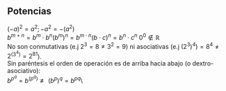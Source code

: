 Potencias
---------

$(-a)^2 = a^2; -a^2 = -(a^2)$\
$b^{m + n} = b^m \cdot b^n
\left(b^m\right)^n = b^{m \cdot n} 
(b \cdot c)^n = b^n \cdot c^n$ $0^0 \notin \mathbb{R}$\
No son conmutativas (e.j $2^3 = 8 \neq 3^2 = 9$) ni asociativas (e.j
$(2^3)^4) = 8^4 \neq 2^{(3^4)} = 2^{81}$).\
Sin paréntesis el orden de operación es de arriba hacia abajo (o
dextro-asociativo):\
$b^{p^q} = b^{\left(p^q\right)} \not\equiv \left(b^p\right)^q = b^{p q}$\